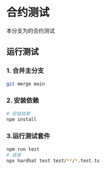 # 合约测试

本分支为的合约测试

## 运行测试

### 1. 合并主分支
```sh
git merge main
```
### 2. 安装依赖
```sh
# 安装依赖
npm install
```

### 3.运行测试套件

```sh
npm run test
# 或者
npx hardhat test test/**/*.test.ts
```